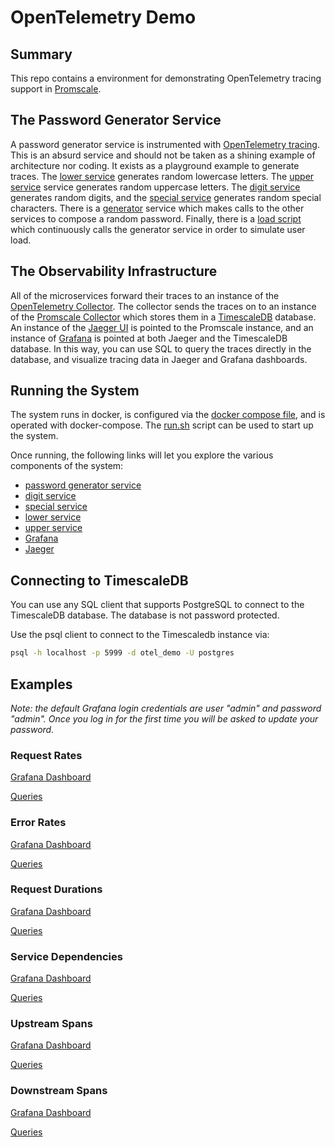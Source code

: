 # OpenTelemetry Demo

## Summary

This repo contains a environment for demonstrating OpenTelemetry tracing
support in [Promscale](https://www.timescale.com/promscale).

## The Password Generator Service

A password generator service is instrumented with 
[OpenTelemetry tracing](https://opentelemetry-python.readthedocs.io/en/stable/). 
This is an absurd service and should not be taken as a shining example
of architecture nor coding. It exists as a playground example to generate
traces. The [lower service](./lower) generates random lowercase letters. The 
[upper service](./upper) service generates random uppercase letters. The 
[digit service](./digit) generates random digits, and the 
[special service](./special) generates random special characters. There is 
a [generator](./generator) service which makes calls to the other services
to compose a random password. Finally, there is a [load script](./load) which
continuously calls the generator service in order to simulate user load.

## The Observability Infrastructure

All of the microservices forward their traces to an instance of the 
[OpenTelemetry Collector](https://opentelemetry.io/docs/collector/).
The collector sends the traces on to an instance of the 
[Promscale Collector](https://www.timescale.com/promscale) which 
stores them in a [TimescaleDB](https://www.timescale.com/products) 
database. An instance of the 
[Jaeger UI](https://www.jaegertracing.io/docs/1.30/frontend-ui/) 
is pointed to the Promscale instance, and an instance of 
[Grafana](https://grafana.com/grafana/) is pointed at both Jaeger
and the TimescaleDB database. In this way, you can use SQL to query
the traces directly in the database, and visualize tracing data in
Jaeger and Grafana dashboards.

## Running the System

The system runs in docker, is configured via the 
[docker compose file](./docker-compose.yaml), and is operated with
docker-compose. The [run.sh](./run.sh) script can be used to start
up the system.

Once running, the following links will let you explore the
various components of the system:

- [password generator service](http://localhost:5050/)
- [digit service](http://localhost:5051/)
- [special service](http://localhost:5052/)
- [lower service](http://localhost:5053/)
- [upper service](http://localhost:5054/)
- [Grafana](http://localhost:3000/)
- [Jaeger](http://localhost:16686/search)

## Connecting to TimescaleDB

You can use any SQL client that supports PostgreSQL to connect to the TimescaleDB
database. The database is not password protected.

Use the psql client to connect to the Timescaledb instance via:

```bash
psql -h localhost -p 5999 -d otel_demo -U postgres
```
## Examples

_Note: the default Grafana login credentials are user "admin" and password "admin". Once you log in for the first time you will be asked to update your password._

### Request Rates

[Grafana Dashboard](http://localhost:3000/d/QoZDH91nk/01-request-rate?orgId=1)

[Queries](queries/01-request-rates.sql)

### Error Rates

[Grafana Dashboard](http://localhost:3000/d/CiE9l917z/02-error-rates?orgId=1)

[Queries](queries/02-error-rates.sql)

### Request Durations

[Grafana Dashboard](http://localhost:3000/d/GkrS6rJ7z/03-request-durations?orgId=1)

[Queries](queries/03-request-durations.sql)

### Service Dependencies

[Grafana Dashboard](http://localhost:3000/d/scyq99J7k/04-service-dependencies?orgId=1)

[Queries](queries/04-service-dependencies.sql)

### Upstream Spans

[Grafana Dashboard](http://localhost:3000/d/lyIow61nz/05-upstream-spans?orgId=1)

[Queries](queries/05-upstream-spans.sql)

### Downstream Spans

[Grafana Dashboard](http://localhost:3000/d/SdzI3eJnk/06-downstream-spans?orgId=1)

[Queries](queries/06-downstream-spans.sql)
